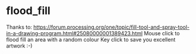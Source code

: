 # flood_fill

Thanks to: https://forum.processing.org/one/topic/fill-tool-and-spray-tool-in-a-drawing-program.html#25080000001389423.html
Mouse click to  flood fill an area with a random colour
Key click to save you excellent artwork :-)
